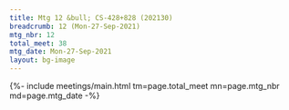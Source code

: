 ```yaml
---
title: Mtg 12 &bull; CS-428+828 (202130)
breadcrumb: 12 (Mon-27-Sep-2021)
mtg_nbr: 12
total_meet: 38
mtg_date: Mon-27-Sep-2021
layout: bg-image
---
```


{%- include meetings/main.html
    tm=page.total_meet
    mn=page.mtg_nbr
    md=page.mtg_date
-%}
